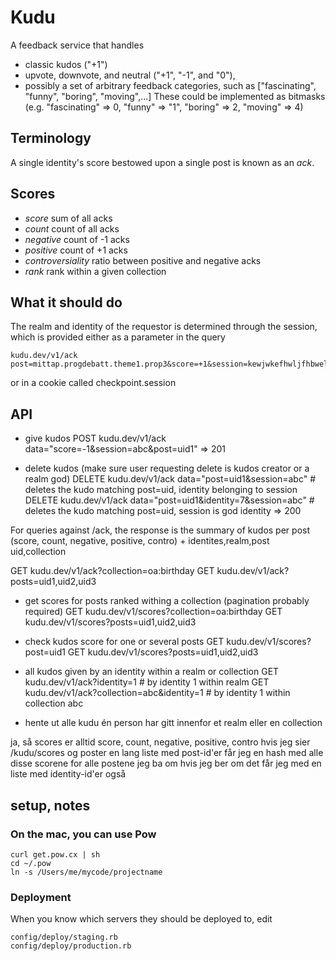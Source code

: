 # Kudu

A feedback service that handles
* classic kudos ("+1")
* upvote, downvote, and neutral ("+1", "-1", and "0"),
* possibly a set of arbitrary feedback categories, such as ["fascinating", "funny", "boring", "moving",...]
  These could be implemented as bitmasks (e.g. "fascinating" => 0, "funny" => "1", "boring" => 2, "moving" => 4)

## Terminology

A single identity's score bestowed upon a single post is known as an *ack*.

## Scores

- _score_ sum of all acks
- _count_ count of all acks
- _negative_ count of -1 acks
- _positive_ count of +1 acks
- _controversiality_ ratio between positive and negative acks
- _rank_ rank within a given collection

## What it should do

The realm and identity of the requestor is determined through the session, which is provided either as a parameter in the query

    kudu.dev/v1/ack post=mittap.progdebatt.theme1.prop3&score=+1&session=kewjwkefhwljfhbwelfjhe

or in a cookie called checkpoint.session

## API

* give kudos
  POST kudu.dev/v1/ack data="score=-1&session=abc&post=uid1"
  => 201

* delete kudos (make sure user requesting delete is kudos creator or a realm god)
  DELETE kudu.dev/v1/ack data="post=uid1&session=abc" # deletes the kudo matching post=uid, identity belonging to session
  DELETE kudu.dev/v1/ack data="post=uid1&identity=7&session=abc" # deletes the kudo matching post=uid, session is god identity
  => 200

For queries against /ack, the response is the summary of kudos per post
    (score, count, negative, positive, contro) + identites,realm,post uid,collection

  GET kudu.dev/v1/ack?collection=oa:birthday
  GET kudu.dev/v1/ack?posts=uid1,uid2,uid3

* get scores for posts ranked withing a collection (pagination probably required)
  GET kudu.dev/v1/scores?collection=oa:birthday
  GET kudu.dev/v1/scores?posts=uid1,uid2,uid3

* check kudos score for one or several posts
  GET  kudu.dev/v1/scores?post=uid1
  GET  kudu.dev/v1/scores?posts=uid1,uid2,uid3

* all kudos given by an identity within a realm or collection
  GET  kudu.dev/v1/ack?identity=1 # by identity 1 within realm
  GET  kudu.dev/v1/ack?collection=abc&identity=1 # by identity 1 within collection abc

* hente ut alle kudu én person har gitt innenfor et realm eller en collection

ja, så scores er alltid score, count, negative, positive, contro
hvis jeg sier /kudu/scores og poster en lang liste med post-id'er får jeg en hash med alle disse scorene for alle postene jeg ba om
hvis jeg ber om det får jeg med en liste med identity-id'er også

## setup, notes

### On the mac, you can use Pow

    curl get.pow.cx | sh
    cd ~/.pow
    ln -s /Users/me/mycode/projectname

### Deployment
When you know which servers they should be deployed to, edit

    config/deploy/staging.rb
    config/deploy/production.rb
